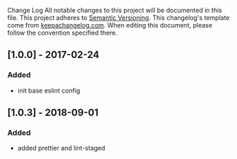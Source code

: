 Change Log
All notable changes to this project will be documented in this file.
This project adheres to [Semantic Versioning](http://semver.org/).
This changelog's template come from [keepachangelog.com](http://keepachangelog.com/). When editing this document, please follow the convention specified there.

## [1.0.0] - 2017-02-24

### Added
- init base eslint config

## [1.0.3] - 2018-09-01

### Added
- added prettier and lint-staged
